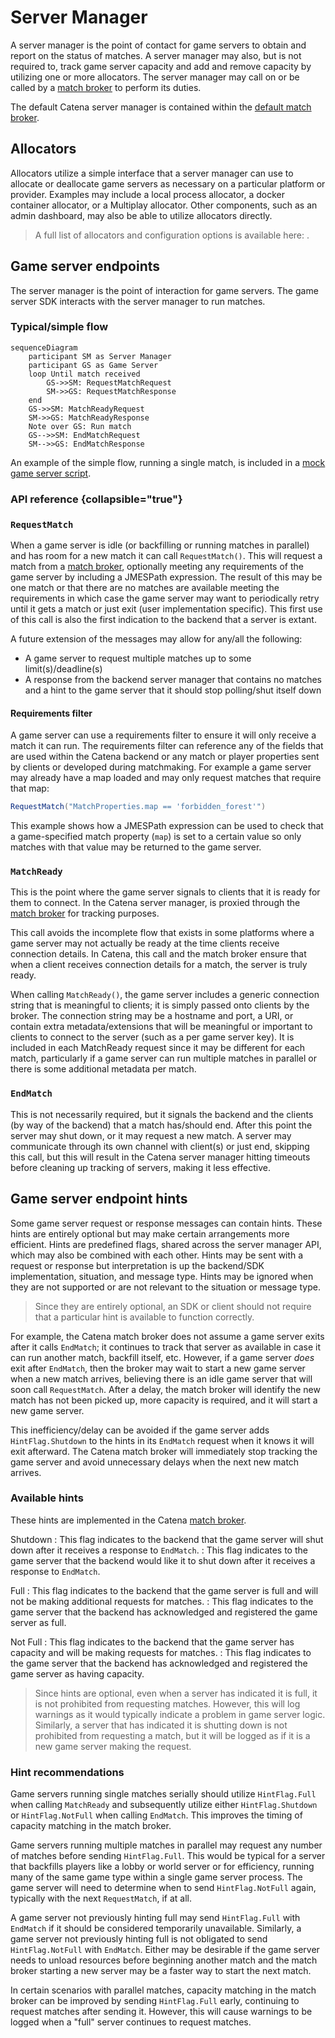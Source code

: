 # Server Manager

A server manager is the point of contact for game servers to obtain and report on the status of matches. A server
manager may also, but is not required to, track game server capacity and add and remove capacity by utilizing one or
more allocators. The server manager may call on or be called by a [match broker](Match-Broker.md) to perform its duties.

The default Catena server manager is contained within the [default match broker](Match-Broker.md#catena-match-broker).

## Allocators

Allocators utilize a simple interface that a server manager can use to allocate or deallocate game servers as necessary
on a particular platform or provider. Examples may include a local process allocator, a docker container allocator, or a
Multiplay allocator. Other components, such as an admin dashboard, may also be able to utilize allocators directly.

> A full list of allocators and configuration options is available here: [](Match-Broker-Allocators.md).

## Game server endpoints

The server manager is the point of interaction for game servers. The game server SDK interacts with the server manager
to run matches.

### Typical/simple flow

```mermaid
sequenceDiagram
    participant SM as Server Manager
    participant GS as Game Server
    loop Until match received
        GS->>SM: RequestMatchRequest
        SM->>GS: RequestMatchResponse
    end
    GS->>SM: MatchReadyRequest
    SM->>GS: MatchReadyResponse
    Note over GS: Run match
    GS-->>SM: EndMatchRequest
    SM-->>GS: EndMatchResponse
```

An example of the simple flow, running a single match, is included in
a [mock game server script](https://github.com/CatenaTools/catena-tools-core/blob/main/mocks/gameserver.py).

### API reference {collapsible="true"}

<api-doc openapi-path="../apispec/openapi/api/v1/catena_server_manager.swagger.json"></api-doc>

### `RequestMatch`

When a game server is idle (or backfilling or running matches in parallel) and has room for a new match it can
call `RequestMatch()`. This will request a match from a [match broker](Match-Broker.md), optionally meeting any
requirements of the game server by including a <tooltip term="JMESPath">JMESPath</tooltip> expression. The result of
this may be one match or that there are no matches are available meeting the requirements in which case the game server
may want to periodically retry until it gets a match or just exit (user implementation specific). This first use of this
call is also the first indication to the backend that a server is extant.

A future extension of the messages may allow for any/all the following:

- A game server to request multiple matches up to some limit(s)/deadline(s)
- A response from the backend server manager that contains no matches and a hint to the game server that it should stop
  polling/shut itself down

#### Requirements filter

A game server can use a requirements filter to ensure it will only receive a match it can run. The requirements filter
can reference any of the fields that are used within the Catena backend or any match or player properties sent by
clients or developed during matchmaking. For example a game server may already have a map loaded and may only request
matches that require that map:

```C#
RequestMatch("MatchProperties.map == 'forbidden_forest'")
```

This example shows how a <tooltip term="JMESPath">JMESPath</tooltip> expression can be used to check that a
game-specified match property (`map`) is set to a certain value so only matches with that value may be returned to the
game server.

### `MatchReady`

This is the point where the game server signals to clients that it is ready for them to connect. In the Catena server
manager, is proxied through the [match broker](Match-Broker.md) for tracking purposes.

This call avoids the incomplete flow that exists in some platforms where a game server may not actually be ready at the
time clients receive connection details. In Catena, this call and the match broker ensure that when a client receives
connection details for a match, the server is truly ready.

When calling `MatchReady()`, the game server includes a generic connection string that is meaningful to clients; it is
simply passed onto clients by the broker. The connection string may be a hostname and port, a URI, or contain extra
metadata/extensions that will be meaningful or important to clients to connect to the server (such as a per game server
key). It is included in each MatchReady request since it may be different for each match, particularly if a game server
can run multiple matches in parallel or there is some additional metadata per match.

### `EndMatch`

This is not necessarily required, but it signals the backend and the clients (by way of the backend) that a match
has/should end. After this point the server may shut down, or it may request a new match. A server may communicate
through its own channel with client(s) or just end, skipping this call, but this will result in the Catena server
manager hitting timeouts before cleaning up tracking of servers, making it less effective.

## Game server endpoint hints

Some game server request or response messages can contain hints. These hints are entirely optional but may make certain
arrangements more efficient. Hints are predefined flags, shared across the server manager API, which may also be
combined with each other. Hints may be sent with a request or response but interpretation is up the backend/SDK
implementation, situation, and message type. Hints may be ignored when they are not supported or are not
relevant to the situation or message type.

> Since they are entirely optional, an SDK or client should not require that a particular hint is available to function
> correctly.

For example, the Catena match broker does not assume a game server exits after it calls `EndMatch`; it continues to
track that server as available in case it can run another match, backfill itself, etc. However, if a game server _does_
exit after `EndMatch`, then the broker may wait to start a new game server when a new match arrives, believing there is
an idle game server that will soon call `RequestMatch`. After a delay, the match broker will identify the new match has
not been picked up, more capacity is required, and it will start a new game server.

This inefficiency/delay can be avoided if the game server adds `HintFlag.Shutdown` to the hints in its `EndMatch`
request when it knows it will exit afterward. The Catena match broker will immediately stop tracking the game server and
avoid unnecessary delays when the next new match arrives.

### Available hints

These hints are implemented in the Catena [match broker](Match-Broker.md).

Shutdown
: This flag indicates to the backend that the game server will shut down after it receives a response to `EndMatch`.
: This flag indicates to the game server that the backend would like it to shut down after it receives a response
to `EndMatch`.

Full
: This flag indicates to the backend that the game server is full and will not be making additional requests for
matches.
: This flag indicates to the game server that the backend has acknowledged and registered the game server as full.

Not Full
: This flag indicates to the backend that the game server has capacity and will be making requests for matches.
: This flag indicates to the game server that the backend has acknowledged and registered the game server as having
capacity.

> Since hints are optional, even when a server has indicated it is full, it is not prohibited from requesting matches.
> However, this will log warnings as it would typically indicate a problem in game server logic. Similarly, a server
> that has indicated it is shutting down is not prohibited from requesting a match, but it will be logged as if it is a
> new game server making the request.

### Hint recommendations

Game servers running single matches serially should utilize `HintFlag.Full` when calling `MatchReady` and subsequently
utilize either `HintFlag.Shutdown` or `HintFlag.NotFull` when calling `EndMatch`. This improves the timing of capacity
matching in the match broker.

Game servers running multiple matches in parallel may request any number of matches before sending `HintFlag.Full`. This
would be typical for a server that backfills players like a lobby or world server or for efficiency, running many of the
same game type within a single game server process. The game server will need to determine when to
send `HintFlag.NotFull` again, typically with the next `RequestMatch`, if at all.

A game server not previously hinting full may send `HintFlag.Full` with `EndMatch` if it should be considered
temporarily unavailable. Similarly, a game server not previously hinting full is not obligated to
send `HintFlag.NotFull` with `EndMatch`. Either may be desirable if the game server needs to unload resources before
beginning another match and the match broker starting a new server may be a faster way to start the next match.

In certain scenarios with parallel matches, capacity matching in the match broker can be improved by
sending `HintFlag.Full` early, continuing to request matches after sending it. However, this will cause warnings to be
logged when a "full" server continues to request matches.